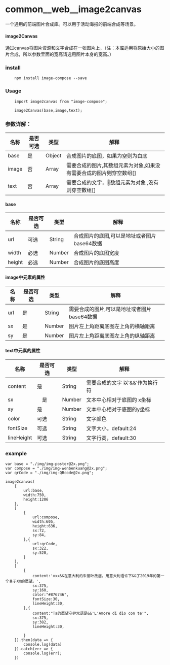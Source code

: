 # common__web__image2canvas

一个通用的前端图片合成库。可以用于活动海报的前端合成等场景。

#### image2Canvas

通过canvas将图片资源和文字合成在一张图片上，（注：本库适用将原始大小的图片合成，所以参数里面的宽高请选用图片本身的宽高。）

### install
        npm install image-compose --save

### Usage

        import image2canvas from "image-compose";

        image2Canvas(base,image,text);

        
### 参数详解：

| 名称 | 是否可选 | 类型 | 解释 |
| ------| ------| ------| ----- |
| base | 是| Object | 合成图片的底图，如果为空则为白底 |
| image | 否 | Array | 需要合成的图片,其数组元素为对象,如果没有需要合成的图片则穿空数组[] |
| text | 否 | Array | 需要合成的文字，数组元素为对象 ,没有则穿空数组[]|



#### base
| 名称 | 是否可选 | 类型 | 解释 |
| ------| ------| ------| ----- |
| url | 可选 | String | 合成图片的底图,可以是地址或者图片base64数据 |
| width | 必选 | Number | 合成图片的底图宽度|
| height | 必选 | Number | 合成图片的底图高度|



#### image中元素的属性

| 名称 | 是否可选 | 类型 | 解释 |
| ------| ------| ------| ----- |
| url | 是 | String | 需要合成的图片,可以是地址或者图片base64数据 |
| sx | 是 | Number | 图片左上角距离底图左上角的横轴距离 |
| sy | 是 | Number | 图片左上角距离底图左上角的纵轴距离 |


####  text中元素的属性
| 名称 | 是否可选 | 类型 | 解释 |
| ------| ------| ------| ----- |
| content | 是 | String | 需要合成的文字 以'&&'作为换行符 |
| sx | 　是 | Number |文本中心相对于底图的 x坐标 |
| sy | 是 | Number | 文本中心相对于底图的y坐标 |
| color | 可选 |String | 文字颜色|
| fontSize | 可选 | String | 文字大小。default:24 |
| lineHeight | 可选 | String | 文字行高，default:30 |









### example

    var base = "./img/img-poster@2x.png";
    var compose = "./img/img-wenbenkuang@2x.png";
    var qrCode = "./img/img-QRcode@2x.png";

    image2canvas(
        {
            url:base,
            width:750,
            height:1206
        },
        [
            {
                url:compose,
                width:605,
                height:636,
                sx:72,
                sy:84,
            },{
                url:qrCode,
                sx:322,
                sy:520,
            }
        ],
        [
            {
                content:'xxx&&在意大利的朱丽叶故居，用意大利语许下&&了2019年的第一个关于XX的愿望。',
                sx:375,
                sy:160,
                color:"#876746",
                fontSize:30,
                lineHeight:30,
            },{
                content:"Ta的愿望守护咒语是&&'L'Amore di dio con te'",
                sx:375,
                sy:382,
                lineHeight:30,

            }
        ]).then(data => {
            console.log(data)
        }).catch(err => {
            console.log(err);
        })
